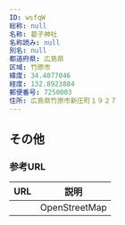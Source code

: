 ```yaml
---
ID: wsfqW
総称: null
名称: 葛子神社
名称読み: null
別名: null
都道府県: 広島県
区域: 竹原市
緯度: 34.4077046
経度: 132.8923884
郵便番号: 7250003
住所: 広島県竹原市新庄町１９２７
---
```


## その他

### 参考URL

| URL | 説明          |
| --- | ------------- |
|     | OpenStreetMap |
